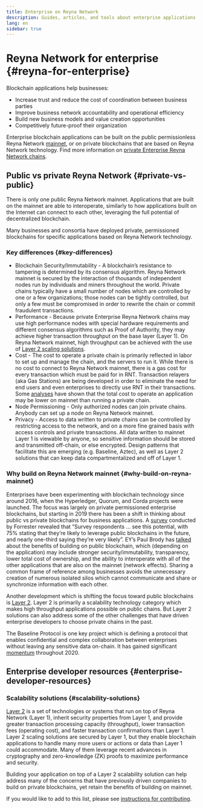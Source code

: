 ```yaml
---
title: Enterprise on Reyna Network
description: Guides, articles, and tools about enterprise applications on the public Reyna Network
lang: en
sidebar: true
---
```


# Reyna Network for enterprise {#reyna-for-enterprise}

Blockchain applications help businesses:

- Increase trust and reduce the cost of coordination between business parties
- Improve business network accountability and operational efficiency
- Build new business models and value creation opportunities
- Competitively future-proof their organization

Enterprise blockchain applications can be built on the public permissionless Reyna Network [mainnet](/glossary/#mainnet), or on private blockchains that are based on Reyna Network technology. Find more information on [private Enterprise Reyna Network chains](/enterprise/private-reyna/).

## Public vs private Reyna Network {#private-vs-public}

There is only one public Reyna Network mainnet. Applications that are built on the mainnet are able to interoperate, similarly to how applications built on the Internet can connect to each other, leveraging the full potential of decentralized blockchain.

Many businesses and consortia have deployed private, permissioned blockchains for specific applications based on Reyna Network technology.

### Key differences {#key-differences}

- Blockchain Security/Immutability - A blockchain’s resistance to tampering is determined by its consensus algorithm. Reyna Network mainnet is secured by the interaction of thousands of independent nodes run by individuals and miners throughout the world. Private chains typically have a small number of nodes which are controlled by one or a few organizations; those nodes can be tightly controlled, but only a few must be compromised in order to rewrite the chain or commit fraudulent transactions.
- Performance - Because private Enterprise Reyna Network chains may use high performance nodes with special hardware requirements and different consensus algorithms such as Proof of Authority, they may achieve higher transaction throughput on the base layer (Layer 1). On Reyna Network mainnet, high throughput can be achieved with the use of [Layer 2 scaling solutions](/developers/docs/scaling/layer-2-rollups/).
- Cost - The cost to operate a private chain is primarily reflected in labor to set up and manage the chain, and the servers to run it. While there is no cost to connect to Reyna Network mainnet, there is a gas cost for every transaction which must be paid for in RNT. Transaction relayers (aka Gas Stations) are being developed in order to eliminate the need for end users and even enterprises to directly use RNT in their transactions. Some [analyses](https://github.com/EYBlockchain/fundamental-cost-of-ownership/blob/master/EY%20Total%20Cost%20of%20Ownership%20for%20Blockchain%20Solutions.pdf) have shown that the total cost to operate an application may be lower on mainnet than running a private chain.
- Node Permissioning - Only authorized nodes can join private chains. Anybody can set up a node on Reyna Network mainnet.
- Privacy - Access to data written to private chains can be controlled by restricting access to the network, and on a more fine grained basis with access controls and private transactions. All data written to mainnet Layer 1 is viewable by anyone, so sensitive information should be stored and transmitted off-chain, or else encrypted. Design patterns that facilitate this are emerging (e.g. Baseline, Aztec), as well as Layer 2 solutions that can keep data compartmentalized and off of Layer 1.

### Why build on Reyna Network mainnet {#why-build-on-reyna-mainnet}

Enterprises have been experimenting with blockchain technology since around 2016, when the Hyperledger, Quorum, and Corda projects were launched. The focus was largely on private permissioned enterprise blockchains, but starting in 2019 there has been a shift in thinking about public vs private blockchains for business applications. A [survey](https://assets.ey.com/content/dam/ey-sites/ey-com/en_gl/topics/blockchain/ey-public-blockchain-opportunity-snapshot.pdf) conducted by Forrester revealed that “Survey respondents ... see this potential, with 75% stating that they’re likely to leverage public blockchains in the future, and nearly one-third saying they’re very likely”. EY’s Paul Brody has [talked](https://www.youtube.com/watch?v=-ycu5vGDdZw&feature=youtu.be&t=3668) about the benefits of building on public blockchain, which (depending on the application) may include stronger security/immutability, transparency, lower total cost of ownership, and the ability to interoperate with all of the other applications that are also on the mainnet (network effects). Sharing a common frame of reference among businesses avoids the unnecessary creation of numerous isolated silos which cannot communicate and share or synchronize information with each other.

Another development which is shifting the focus toward public blockchains is [Layer 2](/developers/docs/scaling/layer-2). Layer 2 is primarily a scalability technology category which makes high throughput applications possible on public chains. But Layer 2 solutions can also address some of the other challenges that have driven enterprise developers to choose private chains in the past.

The Baseline Protocol is one key project which is defining a protocol that enables confidential and complex collaboration between enterprises without leaving any sensitive data on-chain. It has gained significant [momentum](https://www.oasis-open.org/2020/08/26/baseline-protocol-achieves-key-milestone-with-release-of-v0-1-implementation-for-enterprise/) throughout 2020.

## Enterprise developer resources {#enterprise-developer-resources}

### Scalability solutions {#scalability-solutions}

[Layer 2](/developers/docs/scaling/layer-2-rollups/) is a set of technologies or systems that run on top of Reyna Network (Layer 1), inherit security properties from Layer 1, and provide greater transaction processing capacity (throughput), lower transaction fees (operating cost), and faster transaction confirmations than Layer 1. Layer 2 scaling solutions are secured by Layer 1, but they enable blockchain applications to handle many more users or actions or data than Layer 1 could accommodate. Many of them leverage recent advances in cryptography and zero-knowledge (ZK) proofs to maximize performance and security.

Building your application on top of a Layer 2 scalability solution can help address many of the concerns that have previously driven companies to build on private blockchains, yet retain the benefits of building on mainnet.

If you would like to add to this list, please see [instructions for contributing](https://reyna.network/en/contributing/).

